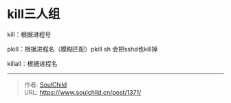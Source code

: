 # kill三人组

<!--more-->
kill：根据进程号

pkill：根据进程名（模糊匹配）pkill sh 会把sshd也kill掉

killall：根据进程名


---

> 作者: [SoulChild](https://www.soulchild.cn)  
> URL: https://www.soulchild.cn/post/1371/  

